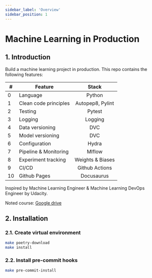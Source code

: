 ```yaml
---
sidebar_label: 'Overview'
sidebar_position: 1
---
```


# Machine Learning in Production

## 1. Introduction
Build a machine learning project in production. This repo contains the following features:

| # | Feature | Stack |
|---|-----------------------|:-----------------:|
| 0 | Language              | Python            |
| 1 | Clean code principles | Autopep8, Pylint  |
| 2 | Testing               | Pytest            |
| 3 | Logging               | Logging           |
| 4 | Data versioning       | DVC               |
| 5 | Model versioning      | DVC               |
| 6 | Configuration         | Hydra             |
| 7 | Pipeline & Monitoring | Mlflow            |
| 8 | Experiment tracking   | Weights & Biases  |
| 9 | CI/CD                 | Github Actions    |
| 10| Github Pages          | Docusaurus        |

Inspired by Machine Learning Engineer & Machine Learning DevOps Engineer by Udacity.

Noted course: [Google drive](https://drive.google.com/drive/folders/1Y6Or5U399MrGJBZRVrKwX2YfBPScoMYK?usp=sharing)

## 2. Installation
### 2.1. Create virtual environment
```bash
make poetry-download
make install
```

### 2.2. Install pre-commit hooks
```bash
make pre-commit-install
```
